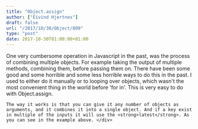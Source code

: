 ```yaml
---
title: "Object.assign"
author: ["Eivind Hjertnes"]
draft: false
url: "/2017/10/30/Object/809"
type: "post"
date: 2017-10-30T01:00:00+01:00
---
```


<div class="HTML">
  <div></div>

<div class="kg-card-markdown">

</div>

One very cumbersome operation in Javascript in the past, was the process
of combining multiple objects. For example taking the output of multiple
methods, combining them, before passing them on. There have been some
good and some horrible and some less horrible ways to do this in the
past. I used to either do it manually or to looping over objects, which
wasn't the most convenient thing in the world before 'for in'. This is
very easy to do with Object.assign.

<div class="HTML">
  <div></div>

</p>

</div>

<div class="HTML">
  <div></div>

<script src="<https://gist.github.com/hjertnes/5481242b4bf427efc4e87b202d0fca1f.js>"></script>

</div>

<div class="HTML">
  <div></div>

<p>

</div>

```text
The way it works is that you can give it any number of objects as arguments, and it combines it into a single object. And if a key exist in multiple of the inputs it will use the <strong>latest</strong>. As you can see in the example above. </div>
```
